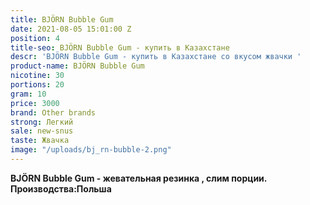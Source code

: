 ```yaml
---
title: BJÖRN Bubble Gum
date: 2021-08-05 15:01:00 Z
position: 4
title-seo: BJÖRN Bubble Gum - купить в Казахстане
descr: 'BJÖRN Bubble Gum - купить в Казахстане со вкусом жвачки '
product-name: BJÖRN Bubble Gum
nicotine: 30
portions: 20
gram: 10
price: 3000
brand: Other brands
strong: Легкий
sale: new-snus
taste: Жвачка
image: "/uploads/bj_rn-bubble-2.png"
---
```


**BJÖRN Bubble Gum - жевательная резинка , слим порции. Производства:Польша**
